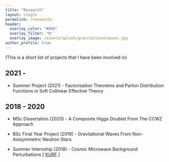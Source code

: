 ```yaml
---
title: "Research"
layout: single
permalink: /research/
header:
  overlay_color: "#000"
  overlay_filter: "0"
  overlay_image: /assets/splash/gravitationalwaves.jpg
author_profile: true
---
```


(This is a short list of projects that I have been involved in)

## 2021 - 

+ Summer Project (2021) - Factorisation Theorems and Parton Distribution Functions in Soft Collinear Effective Theory

## 2018 - 2020

+ MSc Dissertation (2020) - A Composite Higgs Doublet From The CCWZ Approach

+ BSc Final Year Project (2019) - Gravitational Waves From Non-Axisymmetric Neutron Stars

+ Summer Internship (2018) - Cosmic Microwave Background Perturbations \[ [KURF](https://web.archive.org/web/20190326003440/https://www.kcl.ac.uk/campuslife/ke/ug-rfs/ugrfs-home.aspx) \]